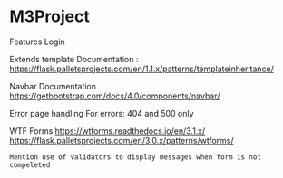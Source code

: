 # M3Project



Features
Login

Extends template
Documentation : https://flask.palletsprojects.com/en/1.1.x/patterns/templateinheritance/

Navbar
Documentation
https://getbootstrap.com/docs/4.0/components/navbar/

Error page handling
For errors: 404 and 500 only

WTF Forms
    https://wtforms.readthedocs.io/en/3.1.x/
    https://flask.palletsprojects.com/en/3.0.x/patterns/wtforms/

    Mention use of validators to display messages when form is not compeleted

